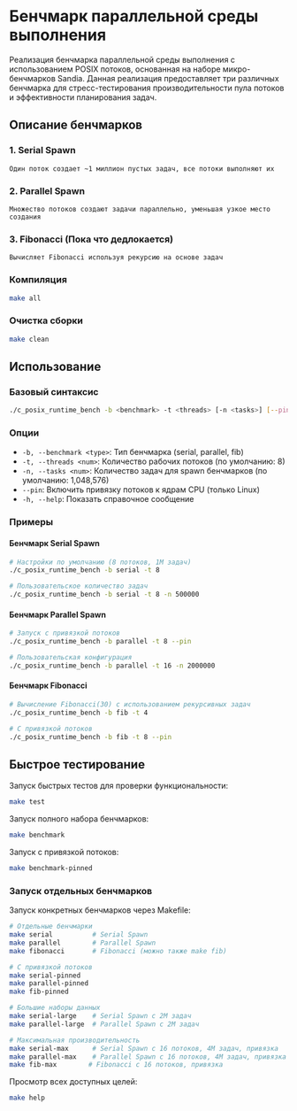 # Бенчмарк параллельной среды выполнения
Реализация бенчмарка параллельной среды выполнения с использованием POSIX потоков, основанная на наборе микро-бенчмарков Sandia. Данная реализация предоставляет три различных бенчмарка для стресс-тестирования производительности пула потоков и эффективности планирования задач.

## Описание бенчмарков

### 1. Serial Spawn
    Один поток создает ~1 миллион пустых задач, все потоки выполняют их

### 2. Parallel Spawn  
    Множество потоков создают задачи параллельно, уменьшая узкое место создания

### 3. Fibonacci (**Пока что дедлокается**)
    Вычисляет Fibonacci используя рекурсию на основе задач



### Компиляция
```bash
make all
```

### Очистка сборки
```bash
make clean
```

## Использование

### Базовый синтаксис
```bash
./c_posix_runtime_bench -b <benchmark> -t <threads> [-n <tasks>] [--pin] [-h]
```

### Опции
- `-b, --benchmark <type>`: Тип бенчмарка (serial, parallel, fib)
- `-t, --threads <num>`: Количество рабочих потоков (по умолчанию: 8)  
- `-n, --tasks <num>`: Количество задач для spawn бенчмарков (по умолчанию: 1,048,576)
- `--pin`: Включить привязку потоков к ядрам CPU (только Linux)
- `-h, --help`: Показать справочное сообщение

### Примеры

#### Бенчмарк Serial Spawn
```bash
# Настройки по умолчанию (8 потоков, 1M задач)
./c_posix_runtime_bench -b serial -t 8

# Пользовательское количество задач
./c_posix_runtime_bench -b serial -t 8 -n 500000
```

#### Бенчмарк Parallel Spawn  
```bash
# Запуск с привязкой потоков
./c_posix_runtime_bench -b parallel -t 8 --pin

# Пользовательская конфигурация
./c_posix_runtime_bench -b parallel -t 16 -n 2000000
```

#### Бенчмарк Fibonacci
```bash
# Вычисление Fibonacci(30) с использованием рекурсивных задач
./c_posix_runtime_bench -b fib -t 4

# С привязкой потоков
./c_posix_runtime_bench -b fib -t 8 --pin
```


## Быстрое тестирование

Запуск быстрых тестов для проверки функциональности:
```bash
make test
```

Запуск полного набора бенчмарков:
```bash
make benchmark
```

Запуск с привязкой потоков:
```bash
make benchmark-pinned
```

### Запуск отдельных бенчмарков

Запуск конкретных бенчмарков через Makefile:

```bash
# Отдельные бенчмарки
make serial          # Serial Spawn
make parallel        # Parallel Spawn  
make fibonacci       # Fibonacci (можно также make fib)

# С привязкой потоков
make serial-pinned
make parallel-pinned
make fib-pinned

# Большие наборы данных
make serial-large    # Serial Spawn с 2M задач
make parallel-large  # Parallel Spawn с 2M задач

# Максимальная производительность
make serial-max      # Serial Spawn с 16 потоков, 4M задач, привязка
make parallel-max    # Parallel Spawn с 16 потоков, 4M задач, привязка
make fib-max        # Fibonacci с 16 потоков, привязка
```

Просмотр всех доступных целей:
```bash
make help
```
